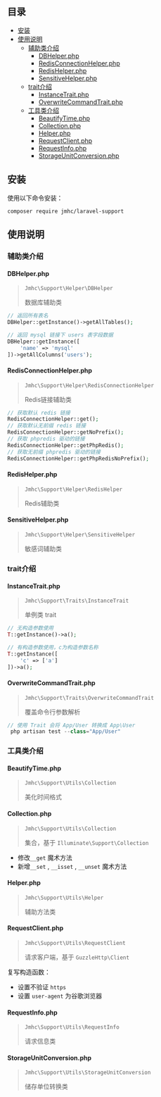 ## 目录

- [安装](#%E5%AE%89%E8%A3%85)
- [使用说明](#%E4%BD%BF%E7%94%A8%E8%AF%B4%E6%98%8E)
	- [辅助类介绍](#%E8%BE%85%E5%8A%A9%E7%B1%BB%E4%BB%8B%E7%BB%8D)
	    - [DBHelper.php](#dbhelperphp)
	    - [RedisConnectionHelper.php](#redisconnectionhelperphp)
	    - [RedisHelper.php](#redishelperphp)
	    - [SensitiveHelper.php](#sensitivehelperphp)
	- [trait介绍](#trait%E4%BB%8B%E7%BB%8D)
	    - [InstanceTrait.php](#instancetraitphp)
	    - [OverwriteCommandTrait.php](#overwritecommandtraitphp)
	- [工具类介绍](#%E5%B7%A5%E5%85%B7%E7%B1%BB%E4%BB%8B%E7%BB%8D)
	    - [BeautifyTime.php](#beautifytimephp)
	    - [Collection.php](#collectionphp)
	    - [Helper.php](#helperphp)
	    - [RequestClient.php](#requestclientphp)
	    - [RequestInfo.php](#requestinfophp)
	    - [StorageUnitConversion.php](#storageunitconversionphp)

## 安装

使用以下命令安装：
```
composer require jmhc/laravel-support
```

## 使用说明

### 辅助类介绍

#### DBHelper.php

> `Jmhc\Support\Helper\DBHelper`
>
> 数据库辅助类

```php
// 返回所有表名
DBHelper::getInstance()->getAllTables();

// 返回 mysql 链接下 users 表字段数据
DBHelper::getInstance([
    'name' => 'mysql'
])->getAllColumns('users');
```

#### RedisConnectionHelper.php

> `Jmhc\Support\Helper\RedisConnectionHelper`
>
> Redis链接辅助类

```php
// 获取默认 redis 链接
RedisConnectionHelper::get();
// 获取默认无前缀 redis 链接
RedisConnectionHelper::getNoPrefix();
// 获取 phpredis 驱动的链接
RedisConnectionHelper::getPhpRedis();
// 获取无前缀 phpredis 驱动的链接
RedisConnectionHelper::getPhpRedisNoPrefix();
```

#### RedisHelper.php

> `Jmhc\Support\Helper\RedisHelper`
>
> Redis辅助类

#### SensitiveHelper.php

> `Jmhc\Support\Helper\SensitiveHelper`
>
> 敏感词辅助类

### trait介绍

#### InstanceTrait.php

> `Jmhc\Support\Traits\InstanceTrait`
>
> 单例类 trait

```php
// 无构造参数使用
T::getInstance()->a();

// 有构造参数使用，c为构造参数名称
T::getInstance([
    'c' => ['a']
])->a();
```

#### OverwriteCommandTrait.php

> `Jmhc\Support\Traits\OverwriteCommandTrait`
>
> 覆盖命令行参数解析

```php
// 使用 Trait 会将 App/User 转换成 App\User
 php artisan test --class="App/User"
 ```

### 工具类介绍

#### BeautifyTime.php

> `Jmhc\Support\Utils\Collection`
>
> 美化时间格式

#### Collection.php

> `Jmhc\Support\Utils\Collection`
>
> 集合，基于 `Illuminate\Support\Collection`

- 修改`__get` 魔术方法
- 新增`__set` , `__isset` , `__unset` 魔术方法

#### Helper.php

> `Jmhc\Support\Utils\Helper`
>
> 辅助方法类

#### RequestClient.php

> `Jmhc\Support\Utils\RequestClient`
>
> 请求客户端，基于 `GuzzleHttp\Client`

复写构造函数：

- 设置不验证 `https`
- 设置 `user-agent` 为谷歌浏览器

#### RequestInfo.php

> `Jmhc\Support\Utils\RequestInfo`
>
> 请求信息类

#### StorageUnitConversion.php

> `Jmhc\Support\Utils\StorageUnitConversion`
>
> 储存单位转换类
